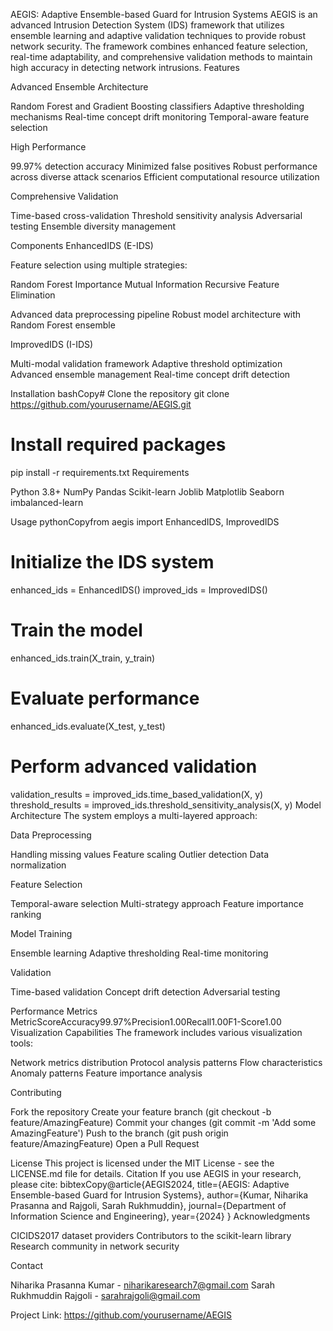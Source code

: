 AEGIS: Adaptive Ensemble-based Guard for Intrusion Systems
AEGIS is an advanced Intrusion Detection System (IDS) framework that utilizes ensemble learning and adaptive validation techniques to provide robust network security. The framework combines enhanced feature selection, real-time adaptability, and comprehensive validation methods to maintain high accuracy in detecting network intrusions.
Features

Advanced Ensemble Architecture

Random Forest and Gradient Boosting classifiers
Adaptive thresholding mechanisms
Real-time concept drift monitoring
Temporal-aware feature selection


High Performance

99.97% detection accuracy
Minimized false positives
Robust performance across diverse attack scenarios
Efficient computational resource utilization


Comprehensive Validation

Time-based cross-validation
Threshold sensitivity analysis
Adversarial testing
Ensemble diversity management



Components
EnhancedIDS (E-IDS)

Feature selection using multiple strategies:

Random Forest Importance
Mutual Information
Recursive Feature Elimination


Advanced data preprocessing pipeline
Robust model architecture with Random Forest ensemble

ImprovedIDS (I-IDS)

Multi-modal validation framework
Adaptive threshold optimization
Advanced ensemble management
Real-time concept drift detection

Installation
bashCopy# Clone the repository
git clone https://github.com/yourusername/AEGIS.git

# Install required packages
pip install -r requirements.txt
Requirements

Python 3.8+
NumPy
Pandas
Scikit-learn
Joblib
Matplotlib
Seaborn
imbalanced-learn

Usage
pythonCopyfrom aegis import EnhancedIDS, ImprovedIDS

# Initialize the IDS system
enhanced_ids = EnhancedIDS()
improved_ids = ImprovedIDS()

# Train the model
enhanced_ids.train(X_train, y_train)

# Evaluate performance
enhanced_ids.evaluate(X_test, y_test)

# Perform advanced validation
validation_results = improved_ids.time_based_validation(X, y)
threshold_results = improved_ids.threshold_sensitivity_analysis(X, y)
Model Architecture
The system employs a multi-layered approach:

Data Preprocessing

Handling missing values
Feature scaling
Outlier detection
Data normalization


Feature Selection

Temporal-aware selection
Multi-strategy approach
Feature importance ranking


Model Training

Ensemble learning
Adaptive thresholding
Real-time monitoring


Validation

Time-based validation
Concept drift detection
Adversarial testing



Performance Metrics
MetricScoreAccuracy99.97%Precision1.00Recall1.00F1-Score1.00
Visualization Capabilities
The framework includes various visualization tools:

Network metrics distribution
Protocol analysis patterns
Flow characteristics
Anomaly patterns
Feature importance analysis

Contributing

Fork the repository
Create your feature branch (git checkout -b feature/AmazingFeature)
Commit your changes (git commit -m 'Add some AmazingFeature')
Push to the branch (git push origin feature/AmazingFeature)
Open a Pull Request

License
This project is licensed under the MIT License - see the LICENSE.md file for details.
Citation
If you use AEGIS in your research, please cite:
bibtexCopy@article{AEGIS2024,
  title={AEGIS: Adaptive Ensemble-based Guard for Intrusion Systems},
  author={Kumar, Niharika Prasanna and Rajgoli, Sarah Rukhmuddin},
  journal={Department of Information Science and Engineering},
  year={2024}
}
Acknowledgments

CICIDS2017 dataset providers
Contributors to the scikit-learn library
Research community in network security

Contact

Niharika Prasanna Kumar - niharikaresearch7@gmail.com
Sarah Rukhmuddin Rajgoli - sarahrajgoli@gmail.com

Project Link: https://github.com/yourusername/AEGIS
